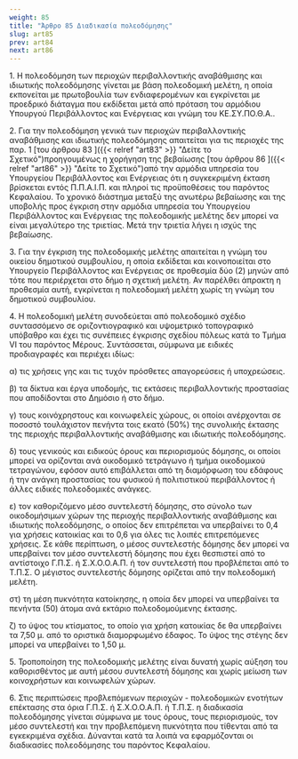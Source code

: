 ```yaml
---
weight: 85
title: "Άρθρο 85 Διαδικασία πολεοδόμησης"
slug: art85
prev: art84
next: art86
---
```


1\. Η πολεοδόμηση των περιοχών περιβαλλοντικής αναβάθμισης και ιδιωτικής πολεοδόμησης γίνεται με βάση πολεοδομική μελέτη, η οποία εκπονείται με πρωτοβουλία των ενδιαφερομένων και εγκρίνεται με προεδρικό διάταγμα που εκδίδεται μετά από πρόταση του αρμόδιου Υπουργού Περιβάλλοντος και Ενέργειας και γνώμη του ΚΕ.ΣΥ.ΠΟ.Θ.Α..

2\. Για την πολεοδόμηση γενικά των περιοχών περιβαλλοντικής αναβάθμισης και ιδιωτικής πολεοδόμησης απαιτείται για τις περιοχές της παρ. 1 [του άρθρου 83 ]({{< relref "art83" >}} "Δείτε το Σχετικό")προηγουμένως η χορήγηση της βεβαίωσης [του άρθρου 86 ]({{< relref "art86" >}} "Δείτε το Σχετικό")από την αρμόδια υπηρεσία του Υπουργείου Περιβάλλοντος και Ενέργειας ότι η συγκεκριμένη έκταση βρίσκεται εντός Π.Π.Α.Ι.Π. και πληροί τις προϋποθέσεις του παρόντος Κεφαλαίου. Το χρονικό διάστημα μεταξύ της ανωτέρω βεβαίωσης και της υποβολής προς έγκριση στην αρμόδια υπηρεσία του Υπουργείου Περιβάλλοντος και Ενέργειας της πολεοδομικής μελέτης δεν μπορεί να είναι μεγαλύτερο της τριετίας. Μετά την τριετία λήγει η ισχύς της βεβαίωσης.

3\. Για την έγκριση της πολεοδομικής μελέτης απαιτείται η γνώμη του οικείου δημοτικού συμβουλίου, η οποία εκδίδεται και κοινοποιείται στο Υπουργείο Περιβάλλοντος και Ενέργειας σε προθεσμία δύο (2) μηνών από τότε που περιέρχεται στο δήμο η σχετική μελέτη. Αν παρέλθει άπρακτη η προθεσμία αυτή, εγκρίνεται η πολεοδομική μελέτη χωρίς τη γνώμη του δημοτικού συμβουλίου.

4\. Η πολεοδομική μελέτη συνοδεύεται από πολεοδομικό σχέδιο συντασσόμενο σε οριζοντιογραφικό και υψομετρικό τοπογραφικό υπόβαθρο και έχει τις συνέπειες έγκρισης σχεδίου πόλεως κατά το Τμήμα VI του παρόντος Μέρους. Συντάσσεται, σύμφωνα με ειδικές προδιαγραφές και περιέχει ιδίως:

α) τις χρήσεις γης και τις τυχόν πρόσθετες απαγορεύσεις ή υποχρεώσεις.

β) τα δίκτυα και έργα υποδομής, τις εκτάσεις περιβαλλοντικής προστασίας που αποδίδονται στο Δημόσιο ή στο δήμο.

γ) τους κοινόχρηστους και κοινωφελείς χώρους, οι οποίοι ανέρχονται σε ποσοστό τουλάχιστον πενήντα τοις εκατό (50%) της συνολικής έκτασης της περιοχής περιβαλλοντικής αναβάθμισης και ιδιωτικής πολεοδόμησης.

δ) τους γενικούς και ειδικούς όρους και περιορισμούς δόμησης, οι οποίοι μπορεί να ορίζονται ανά οικοδομικό τετράγωνο ή τμήμα οικοδομικού τετραγώνου, εφόσον αυτό επιβάλλεται από τη διαμόρφωση του εδάφους ή την ανάγκη προστασίας του φυσικού ή πολιτιστικού περιβάλλοντος ή άλλες ειδικές πολεοδομικές ανάγκες.

ε) τον καθοριζόμενο μέσο συντελεστή δόμησης, στο σύνολο των οικοδομήσιμων χώρων της περιοχής περιβαλλοντικής αναβάθμισης και ιδιωτικής πολεοδόμησης, ο οποίος δεν επιτρέπεται να υπερβαίνει το 0,4 για χρήσεις κατοικίας και το 0,6 για όλες τις λοιπές επιτρεπόμενες χρήσεις. Σε κάθε περίπτωση, ο μέσος συντελεστής δόμησης δεν μπορεί να υπερβαίνει τον μέσο συντελεστή δόμησης που έχει θεσπιστεί από το αντίστοιχο Γ.Π.Σ. ή Σ.Χ.Ο.Ο.Α.Π. ή τον συντελεστή που προβλέπεται από το Τ.Π.Σ. Ο μέγιστος συντελεστής δόμησης ορίζεται από την πολεοδομική μελέτη.

στ) τη μέση πυκνότητα κατοίκησης, η οποία δεν μπορεί να υπερβαίνει τα πενήντα (50) άτομα ανά εκτάριο πολεοδομούμενης έκτασης.

ζ) το ύψος του κτίσματος, το οποίο για χρήση κατοικίας δε θα υπερβαίνει τα 7,50 μ. από το οριστικά διαμορφωμένο έδαφος. Το ύψος της στέγης δεν μπορεί να υπερβαίνει το 1,50 μ.

5\. Τροποποίηση της πολεοδομικής μελέτης είναι δυνατή χωρίς αύξηση του καθορισθέντος με αυτή μέσου συντελεστή δόμησης και χωρίς μείωση των κοινοχρήστων και κοινωφελών χώρων.

6\. Στις περιπτώσεις προβλεπόμενων περιοχών - πολεοδομικών ενοτήτων επέκτασης στα όρια Γ.Π.Σ. ή Σ.Χ.Ο.Ο.Α.Π. ή Τ.Π.Σ. η διαδικασία πολεοδόμησης γίνεται σύμφωνα με τους όρους, τους περιορισμούς, τον μέσο συντελεστή και την προβλεπόμενη πυκνότητα που τίθενται από τα εγκεκριμένα σχέδια. Δύνανται κατά τα λοιπά να εφαρμόζονται οι διαδικασίες πολεοδόμησης του παρόντος Κεφαλαίου.


